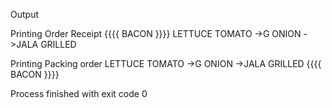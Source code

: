 Output

Printing Order Receipt 
{{{{ BACON }}}}
LETTUCE
TOMATO
->G ONION
->JALA GRILLED


Printing Packing order 
LETTUCE
TOMATO
->G ONION
->JALA GRILLED
{{{{ BACON }}}}



Process finished with exit code 0




